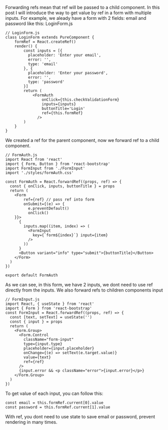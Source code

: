 Forwarding refs mean that ref will be passed to a child component. In this post I will introduce the way to get value by ref in a form with multiple inputs.
For example, we aleady have a form with 2 fields: email and password like this:
LoginForm.js
```
// LoginForm.js
class LoginForm extends PureComponent {
    formRef = React.createRef()
    render() {
        const inputs = [{
          placeholder: 'Enter your email',
          error: '',
          type: 'email'
        }, {
          placeholder: 'Enter your password',
          error: '',
          type: 'password'
        }]
        return (
            <FormAuth
                onClick={this.checkValidationForm}
                inputs={inputs}
                buttonTitle='Login'
                ref={this.formRef}
              />
        )
    }
}
```
We created a ref for the parent component, now we forward ref to a child component.
```
// FormAuth.js
import React from 'react'
import { Form, Button } from 'react-bootstrap'
import FormInput from './FormInput'
import './styles/formAuth.css'

const FormAuth = React.forwardRef((props, ref) => {
  const { onClick, inputs, buttonTitle } = props
  return (
    <Form 
        ref={ref} // pass ref into form
        onSubmit={(e) => {
          e.preventDefault()
          onClick()
    }}>
      {
        inputs.map((item, index) => (
          <FormInput
            key={`form${index}`} input={item}
          />
        ))
      }
      <Button variant="info" type="submit">{buttonTitle}</Button>
    </Form>
  )
})

export default FormAuth
```
As we can see, in this form, we have 2 inputs, we dont need to use ref directly from the inputs. We also forward refs to children components input
```
// FormInput.js
import React, { useState } from 'react'
import { Form } from 'react-bootstrap'
const FormInput = React.forwardRef((props, ref) => {
  const [text, setText] = useState('')
  const { input } = props
  return (
    <Form.Group>
      <Form.Control
        className="form-input"
        type={input.type}
        placeholder={input.placeholder}
        onChange={(e) => setText(e.target.value)}
        value={text}
        ref={ref}
      />
      {input.error && <p className="error">{input.error}</p>}
    </Form.Group>
  )
})
```
To get value of each input, you can follow this:
```
const email = this.formRef.current[0].value
const password = this.formRef.current[1].value
```
With ref, you dont need to use state to save email or password, prevent rendering in many times.